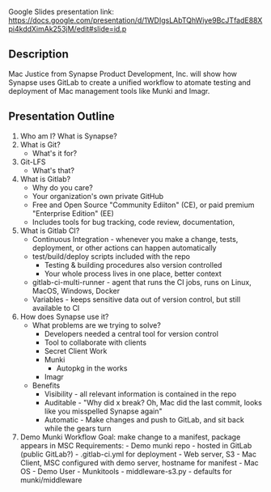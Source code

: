 Google Slides presentation link: https://docs.google.com/presentation/d/1WDIgsLAbTQhWiye9BcJTfadE88Xpi4kddXimAk253jM/edit#slide=id.p

## Description
Mac Justice from Synapse Product Development, Inc. will show how Synapse uses GitLab to create a unified workflow to atomate testing and deployment of Mac management tools like Munki and Imagr.

## Presentation Outline
1. Who am I? What is Synapse?
1. What is Git?
	- What's it for?
2. Git-LFS
	- What's that?
4. What is Gitlab?
	- Why do you care?
	- Your organization's own private GitHub
	- Free and Open Source "Community Ediiton" (CE), or paid premium "Enterprise Edition" (EE)
	- Includes tools for bug tracking, code review, documentation,
5. What is Gitlab CI?
	- Continuous Integration - whenever you make a change, tests, deployment, or other actions can happen automatically
	- test/build/deploy scripts included with the repo
		- Testing & building procedures also version controlled
		- Your whole process lives in one place, better context
	- gitlab-ci-multi-runner - agent that runs the CI jobs, runs on Linux, MacOS, Windows, Docker
	- Variables - keeps sensitive data out of version control, but still available to CI
4. How does Synapse use it?
	- What problems are we trying to solve?
		- Developers needed a central tool for version control
		- Tool to collaborate with clients
		- Secret Client Work
		- Munki
			- Autopkg in the works
		- Imagr
	- Benefits
		- Visibility - all relevant information is contained in the repo
		- Auditable - "Why did x break? Oh, Mac did the last commit, looks like you misspelled Synapse again"
		- Automatic - Make changes and push to GitLab, and sit back while the gears turn
4. Demo Munki Workflow
	Goal: make change to a manifest, package appears in MSC
	Requirements:
		- Demo munki repo
			- hosted in GitLab (public GitLab?)
			- .gitlab-ci.yml for deployment
		- Web server, S3
		- Mac Client, MSC configured with demo server, hostname for manifest
			- Mac OS
			- Demo User
			- Munkitools
			- middleware-s3.py
			- defaults for munki/middleware
